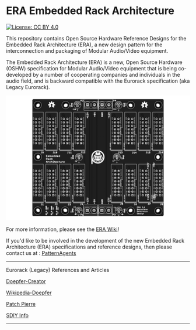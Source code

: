 # ERA Embedded Rack Architecture 
 
[![License: CC BY 4.0](https://img.shields.io/badge/License-CC%20BY%204.0-lightgrey.svg)](https://creativecommons.org/licenses/by/4.0/)

This repository contains Open Source Hardware Reference Designs for the Embedded Rack Architecture (ERA),
a new design pattern for the interconnection and packaging of Modular Audio/Video equipment.

The Embedded Rack Architecture (ERA) is a new, 
Open Source Hardware (OSHW) specification for 
Modular Audio/Video equipment that is being co-developed by a number of
cooperating companies and individuals in the audio field,
and is backward compatible with the Eurorack specification (aka Legacy Eurorack). 

![Embedded Rack Architecture (ERA) Backplane Reference Design](https://github.com/patternagents/ERA/blob/master/revisions/Backplane_Reference_R2_0/images/Backplane_Reference_R2_0_top.png)

For more information, please see the [ERA Wiki](https://github.com/patternagents/ERA/wiki)!

If you'd like to be involved in the development of the new 
Embedded Rack Architecture (ERA) specifications and reference designs,
then please contact us at :  [PatternAgents](https://patternagents.com/store)

-----------------------------------------------------

Eurorack (Legacy) References and Articles

[Doepfer-Creator](http://www.doepfer.de/a100_man/a100m_e.htm)

[Wikipedia-Doepfer](https://en.wikipedia.org/wiki/Doepfer_A-100)

[Patch Pierre](http://patchpierre.blogspot.com/2012/02/eurorack-standard.html)

[SDIY Info](https://www.sdiy.info/w/Eurorack)

-----------------------------------------------------
